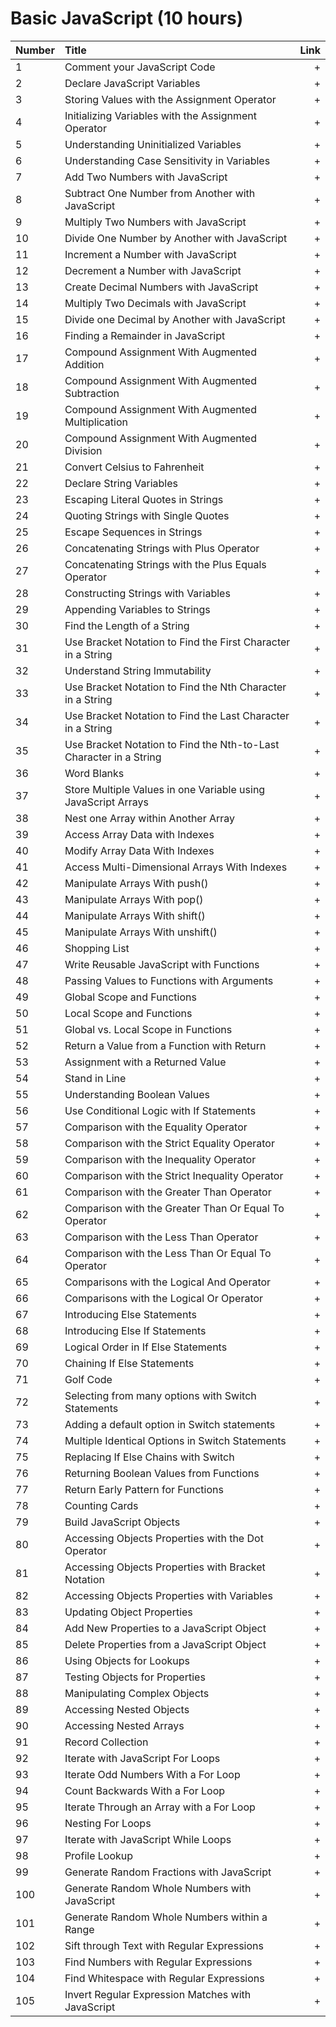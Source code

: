 
# Basic JavaScript (10 hours)

Number | Title | Link
| ------------- |:-------------| -----:|
1 | Comment your JavaScript Code | +
2 | Declare JavaScript Variables | +
3 | Storing Values with the Assignment Operator | +
4 | Initializing Variables with the Assignment Operator | +
5 | Understanding Uninitialized Variables | +
6 | Understanding Case Sensitivity in Variables | +
7 | Add Two Numbers with JavaScript | +
8 | Subtract One Number from Another with JavaScript | +
9 | Multiply Two Numbers with JavaScript | +
10 | Divide One Number by Another with JavaScript | +
11 | Increment a Number with JavaScript | +
12 | Decrement a Number with JavaScript | +
13 | Create Decimal Numbers with JavaScript | +
14 | Multiply Two Decimals with JavaScript | +
15 | Divide one Decimal by Another with JavaScript | +
16 | Finding a Remainder in JavaScript | +
17 | Compound Assignment With Augmented Addition | +
18 | Compound Assignment With Augmented Subtraction | +
19 | Compound Assignment With Augmented Multiplication | +
20 | Compound Assignment With Augmented Division | +
21 | Convert Celsius to Fahrenheit | +
22 | Declare String Variables | +
23 | Escaping Literal Quotes in Strings | +
24 | Quoting Strings with Single Quotes | +
25 | Escape Sequences in Strings | +
26 | Concatenating Strings with Plus Operator | +
27 | Concatenating Strings with the Plus Equals Operator | +
28 | Constructing Strings with Variables | +
29 | Appending Variables to Strings | +
30 | Find the Length of a String | +
31 | Use Bracket Notation to Find the First Character in a String | +
32 | Understand String Immutability | +
33 | Use Bracket Notation to Find the Nth Character in a String | +
34 | Use Bracket Notation to Find the Last Character in a String | +
35 | Use Bracket Notation to Find the Nth-to-Last Character in a String | +
36 | Word Blanks | +
37 | Store Multiple Values in one Variable using JavaScript Arrays | +
38 | Nest one Array within Another Array | +
39 | Access Array Data with Indexes | +
40 | Modify Array Data With Indexes | +
41 | Access Multi-Dimensional Arrays With Indexes | +
42 | Manipulate Arrays With push() | +
43 | Manipulate Arrays With pop() | +
44 | Manipulate Arrays With shift() | +
45 | Manipulate Arrays With unshift() | +
46 | Shopping List | +
47 | Write Reusable JavaScript with Functions | +
48 | Passing Values to Functions with Arguments | +
49 | Global Scope and Functions | +
50 | Local Scope and Functions | +
51 | Global vs. Local Scope in Functions | +
52 | Return a Value from a Function with Return | +
53 | Assignment with a Returned Value | +
54 | Stand in Line | +
55 | Understanding Boolean Values | +
56 | Use Conditional Logic with If Statements | +
57 | Comparison with the Equality Operator | +
58 | Comparison with the Strict Equality Operator | +
59 | Comparison with the Inequality Operator | +
60 | Comparison with the Strict Inequality Operator | +
61 | Comparison with the Greater Than Operator | +
62 | Comparison with the Greater Than Or Equal To Operator | +
63 | Comparison with the Less Than Operator | +
64 | Comparison with the Less Than Or Equal To Operator | +
65 | Comparisons with the Logical And Operator | +
66 | Comparisons with the Logical Or Operator | +
67 | Introducing Else Statements | +
68 | Introducing Else If Statements | +
69 | Logical Order in If Else Statements | +
70 | Chaining If Else Statements | +
71 | Golf Code | +
72 | Selecting from many options with Switch Statements | +
73 | Adding a default option in Switch statements | +
74 | Multiple Identical Options in Switch Statements | +
75 | Replacing If Else Chains with Switch | +
76 | Returning Boolean Values from Functions | +
77 | Return Early Pattern for Functions | +
78 | Counting Cards | +
79 | Build JavaScript Objects | +
80 | Accessing Objects Properties with the Dot Operator | +
81 | Accessing Objects Properties with Bracket Notation | +
82 | Accessing Objects Properties with Variables | +
83 | Updating Object Properties | +
84 | Add New Properties to a JavaScript Object | +
85 | Delete Properties from a JavaScript Object | +
86 | Using Objects for Lookups | +
87 | Testing Objects for Properties | +
88 | Manipulating Complex Objects | +
89 | Accessing Nested Objects | +
90 | Accessing Nested Arrays | +
91 | Record Collection | +
92 | Iterate with JavaScript For Loops | +
93 | Iterate Odd Numbers With a For Loop | +
94 | Count Backwards With a For Loop | +
95 | Iterate Through an Array with a For Loop | +
96 | Nesting For Loops | +
97 | Iterate with JavaScript While Loops | +
98 | Profile Lookup | +
99 | Generate Random Fractions with JavaScript | +
100 | Generate Random Whole Numbers with JavaScript | +
101 | Generate Random Whole Numbers within a Range | +
102 | Sift through Text with Regular Expressions | +
103 | Find Numbers with Regular Expressions | +
104 | Find Whitespace with Regular Expressions | +
105 | Invert Regular Expression Matches with JavaScript | +

